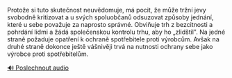 
Protože si tuto skutečnost neuvědomuje, má pocit, že může tržní jevy svobodně kritizovat a u svých spoluobčanů odsuzovat způsoby jednání, které u sebe považuje za naprosto správné. Obviňuje trh z bezcitnosti a pohrdání lidmi a žádá společenskou kontrolu trhu, aby ho „zlidštil". Na jedné straně požaduje opatření k ochraně spotřebitele proti výrobcům. Avšak na druhé straně dokonce ještě vášnivěji trvá na nutnosti ochrany sebe jako výrobce proti spotřebitelům.

[🔊 Poslechnout audio](/data/7-paragraphs/audio/chapter_62/para_004-Protoe-si-tuto-skutenost-neuvdomuje-m-pocit.mp3)
